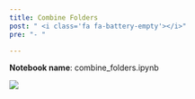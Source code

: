 ```yaml
---
title: Combine Folders
post: " <i class='fa fa-battery-empty'></i>"
pre: "- "

---
```


**Notebook name**: combine_folders.ipynb

<img src='/images/comingsoon.png' />